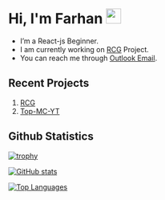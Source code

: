 # Hi, I'm Farhan <img src="https://user-images.githubusercontent.com/72663882/171687151-bb31c996-c9d2-49c8-b593-734946893b23.gif" alt="waving hand gif" aria-hidden="true" width="30px" />

- I’m a React-js Beginner.
- I am currently working on [RCG](https://github.com/RCG) Project.
- You can reach me through <a href="mailto:madnifm347@outlook.com">Outlook Email</a>.

## Recent Projects
1. [RCG](https://github.com/MFM-347/RCG)
2. [Top-MC-YT](https://github.com/MFM-347/Top-MC-YT)

## Github Statistics

[![trophy](https://github-profile-trophy.vercel.app/?username=MFM-347&title=Followers&theme=onestar)](https://github.com/MFM-347/MFM-347)
 
[![GitHub stats](https://bad-apple-github-readme.vercel.app/api?username=MFM-347&show_icons=true&count_private=true&line_height=20&icon_color=00b3ff&theme=blue-green&title_color=00b3ff)](#)
 
 [![Top Languages](https://github-readme-mwendwa.vercel.app/api/top-langs/?username=MFM-347&layout=compact&count_private=true&theme=blue-green&title_color=00b3ff)](#)

